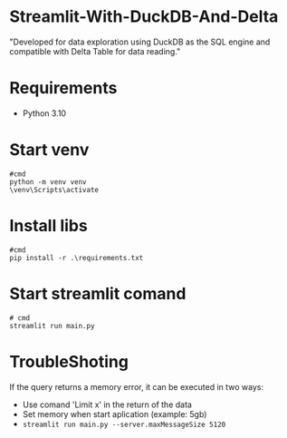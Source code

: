 # Streamlit-With-DuckDB-And-Delta
"Developed for data exploration using DuckDB as the SQL engine and compatible with Delta Table for data reading."

# Requirements
- Python 3.10

# Start venv
```
#cmd 
python -m venv venv
\venv\Scripts\activate
```
# Install libs
```
#cmd 
pip install -r .\requirements.txt
```

# Start streamlit comand
```
# cmd
streamlit run main.py 
```

# TroubleShoting
If the query returns a memory error, it can be executed in two ways:
- Use comand 'Limit x' in the return of the data
- Set memory when start aplication (example: 5gb)
- ``` streamlit run main.py --server.maxMessageSize 5120 ```
